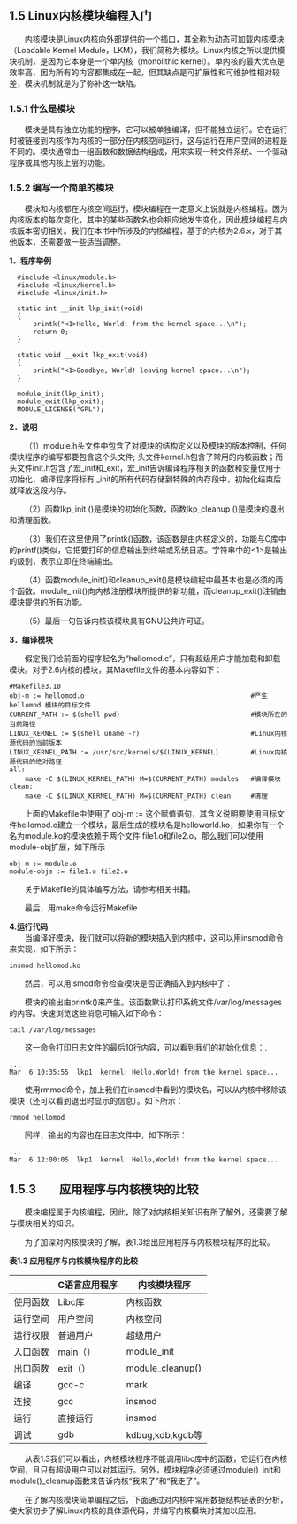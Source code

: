 ## **1.5 Linux内核模块编程入门**

&emsp;&emsp;内核模块是Linux内核向外部提供的一个插口，其全称为动态可加载内核模块（Loadable Kernel Module，LKM），我们简称为模块。Linux内核之所以提供模块机制，是因为它本身是一个单内核（monolithic kernel）。单内核的最大优点是效率高，因为所有的内容都集成在一起，但其缺点是可扩展性和可维护性相对较差，模块机制就是为了弥补这一缺陷。

### **1.5.1	什么是模块**

&emsp;&emsp;模块是具有独立功能的程序，它可以被单独编译，但不能独立运行。它在运行时被链接到内核作为内核的一部分在内核空间运行，这与运行在用户空间的进程是不同的。模块通常由一组函数和数据结构组成，用来实现一种文件系统、一个驱动程序或其他内核上层的功能。

### **1.5.2	编写一个简单的模块**

&emsp;&emsp;模块和内核都在内核空间运行，模块编程在一定意义上说就是内核编程。因为内核版本的每次变化，其中的某些函数名也会相应地发生变化，因此模块编程与内核版本密切相关。我们在本书中所涉及的内核编程，基于的内核为2.6.x，对于其他版本，还需要做一些适当调整。

**1．程序举例**

      #include <linux/module.h>
      #include <linux/kernel.h>
      #include <linux/init.h>

      static int __init lkp_init(void)
      {
	      printk("<1>Hello, World! from the kernel space...\n");
	      return 0;
      }

      static void __exit lkp_exit(void)
      {
	      printk("<1>Goodbye, World! leaving kernel space...\n");
      }

      module_init(lkp_init);
      module_exit(lkp_exit);
      MODULE_LICENSE("GPL");

**2．说明**

&emsp;&emsp;（1）module.h头文件中包含了对模块的结构定义以及模块的版本控制，任何模块程序的编写都要包含这个头文件; 头文件kernel.h包含了常用的内核函数；而头文件init.h包含了宏\_init和\_exit，宏_init告诉编译程序相关的函数和变量仅用于初始化，编译程序将标有 _init的所有代码存储到特殊的内存段中，初始化结束后就释放这段内存。

&emsp;&emsp;（2）函数lkp\_init ()是模块的初始化函数，函数lkp\_cleanup ()是模块的退出和清理函数。

&emsp;&emsp;（3）我们在这里使用了printk()函数，该函数是由内核定义的，功能与C库中的printf()类似，它把要打印的信息输出到终端或系统日志。字符串中的<1>是输出的级别，表示立即在终端输出。

&emsp;&emsp;（4）函数module\_init()和cleanup\_exit()是模块编程中最基本也是必须的两个函数。module\_init()向内核注册模块所提供的新功能，而cleanup_exit()注销由模块提供的所有功能。

&emsp;&emsp;（5）最后一句告诉内核该模块具有GNU公共许可证。

**3．编译模块**

&emsp;&emsp;假定我们给前面的程序起名为“hellomod.c”，只有超级用户才能加载和卸载模块。对于2.6内核的模块，其Makefile文件的基本内容如下：

	#Makefile3.10
	obj-m := hellomod.o                                          #产生hellomod 模块的目标文件
	CURRENT_PATH := $(shell pwd)                                 #模块所在的当前路径
	LINUX_KERNEL := $(shell uname -r)                            #Linux内核源代码的当前版本
	LINUX_KERNEL_PATH := /usr/src/kernels/$(LINUX_KERNEL)        #Linux内核源代码的绝对路径
	all:
		make -C $(LINUX_KERNEL_PATH) M=$(CURRENT_PATH) modules   #编译模块
	clean:
		make -C $(LINUX_KERNEL_PATH) M=$(CURRENT_PATH) clean     #清理
  
&emsp;&emsp;上面的Makefile中使用了 obj-m := 这个赋值语句，其含义说明要使用目标文件hellomod.o建立一个模块，最后生成的模块名是helloworld.ko，如果你有一个名为module.ko的模块依赖于两个文件 file1.o和file2.o，那么我们可以使用module-obj扩展，如下所示
 
	obj-m := module.o 
	module-objs := file1.o file2.o

&emsp;&emsp;关于Makefile的具体编写方法，请参考相关书籍。

&emsp;&emsp;最后，用make命令运行Makefile

**4.运行代码**  
&emsp;&emsp;当编译好模块，我们就可以将新的模块插入到内核中，这可以用insmod命令来实现，如下所示：

	insmod hellomod.ko

&emsp;&emsp;然后，可以用lsmod命令检查模块是否正确插入到内核中了：

&emsp;&emsp;模块的输出由printk()来产生。该函数默认打印系统文件/var/log/messages的内容。快速浏览这些消息可输入如下命令：

	tail /var/log/messages

&emsp;&emsp;这一命令打印日志文件的最后10行内容，可以看到我们的初始化信息：.
	
	...
	Mar  6 10:35:55  lkp1  kernel: Hello,World! from the kernel space...

&emsp;&emsp;使用rmmod命令，加上我们在insmod中看到的模块名，可以从内核中移除该模块（还可以看到退出时显示的信息）。如下所示：

	rmmod hellomod

&emsp;&emsp;同样，输出的内容也在日志文件中，如下所示：

	...
	Mar  6 12:00:05  lkp1  kernel: Hello,World! from the kernel space...
	
## **1.5.3&emsp;&emsp;应用程序与内核模块的比较**

&emsp;&emsp;模块编程属于内核编程，因此，除了对内核相关知识有所了解外，还需要了解与模块相关的知识。

&emsp;&emsp;为了加深对内核模块的了解，表1.3给出应用程序与内核模块程序的比较。

   **表1.3 应用程序与内核模块程序的比较**


| 		|**C语言应用程序**|**内核模块程序**|
|---- |----- |----|
|使用函数|Libc库|内核函数|
|运行空间|用户空间|内核空间|
|运行权限|普通用户|超级用户|
|入口函数|main（）|module_init|
|出口函数|exit（）|module_cleanup()|
|编译|gcc-c|mark|
|连接|gcc|insmod|
|运行|直接运行|insmod|
|调试|gdb|kdbug,kdb,kgdb等|


&emsp;&emsp;从表1.3我们可以看出，内核模块程序不能调用libc库中的函数，它运行在内核空间，且只有超级用户可以对其运行。另外，模块程序必须通过module()\_init和module()\_cleanup函数来告诉内核“我来了”和“我走了”。

&emsp;&emsp;在了解内核模块简单编程之后，下面通过对内核中常用数据结构链表的分析，使大家初步了解Linux内核的具体源代码，并编写内核模块对其加以应用。
